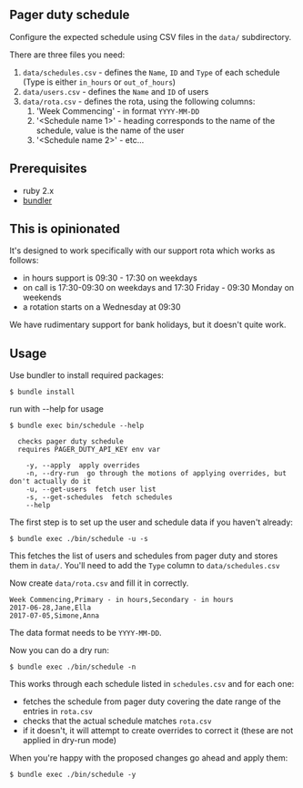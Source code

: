 ## Pager duty schedule

Configure the expected schedule using CSV files in the `data/` subdirectory.

There are three files you need:

1. `data/schedules.csv` - defines the `Name`, `ID` and `Type` of each schedule (Type is either `in_hours` or `out_of_hours`)
1. `data/users.csv` - defines the `Name` and `ID` of users
1. `data/rota.csv` - defines the rota, using the following columns:
    1. 'Week Commencing' - in format `YYYY-MM-DD`
    1. '<Schedule name 1>' - heading corresponds to the name of the schedule, value is the name of the user
    1. '<Schedule name 2>' - etc...

## Prerequisites

* ruby 2.x
* [bundler](http://bundler.io/)

## This is opinionated

It's designed to work specifically with our support rota which works as follows:

* in hours support is 09:30 - 17:30 on weekdays
* on call is 17:30-09:30 on weekdays and 17:30 Friday - 09:30 Monday on weekends
* a rotation starts on a Wednesday at 09:30

We have rudimentary support for bank holidays, but it doesn't quite work.

## Usage

Use bundler to install required packages:

```
$ bundle install
```

run with --help for usage

```
$ bundle exec bin/schedule --help

  checks pager duty schedule
  requires PAGER_DUTY_API_KEY env var

    -y, --apply  apply overrides
    -n, --dry-run  go through the motions of applying overrides, but don't actually do it
    -u, --get-users  fetch user list
    -s, --get-schedules  fetch schedules
    --help
```

The first step is to set up the user and schedule data if you haven't already:

```
$ bundle exec ./bin/schedule -u -s
```

This fetches the list of users and schedules from pager duty and stores them in `data/`. You'll need to add the `Type` column to `data/schedules.csv`

Now create `data/rota.csv` and fill it in correctly.

```
Week Commencing,Primary - in hours,Secondary - in hours
2017-06-28,Jane,Ella
2017-07-05,Simone,Anna
```

The data format needs to be `YYYY-MM-DD`.

Now you can do a dry run:

```
$ bundle exec ./bin/schedule -n
```

This works through each schedule listed in `schedules.csv` and for each one:

- fetches the schedule from pager duty covering the date range of the entries in `rota.csv`
- checks that the actual schedule matches `rota.csv`
- if it doesn't, it will attempt to create overrides to correct it (these are not applied in dry-run mode)

When you're happy with the proposed changes go ahead and apply them:

```
$ bundle exec ./bin/schedule -y
```




